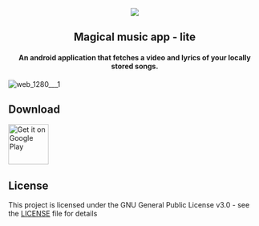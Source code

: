 <p align="center"><img src="https://user-images.githubusercontent.com/23453229/180805718-0242462d-d6c8-4696-95b5-5f23edc78456.png"></p> 
<h2 align="center"><b>Magical music app - lite</b></h2>
<h4 align="center">An android application that fetches a video and lyrics of your locally stored songs.</h4>


![web_1280___1](https://user-images.githubusercontent.com/23453229/180801107-c609ceec-4865-4e81-a1eb-c253c31fb293.png)

## Download

[<img src="https://play.google.com/intl/en_us/badges/images/generic/en_badge_web_generic.png" alt="Get it on Google Play" height="80">](https://play.google.com/store/apps/details?id=de.westnordost.streetcomplete)


## License
This project is licensed under the GNU General Public License v3.0 - see the [LICENSE](LICENSE) file for details
